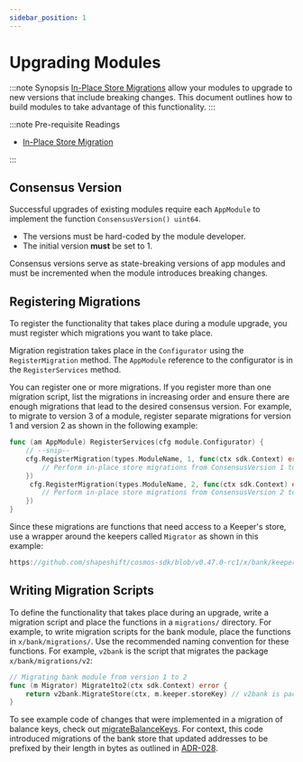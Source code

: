```yaml
---
sidebar_position: 1
---
```


# Upgrading Modules

:::note Synopsis
[In-Place Store Migrations](../core/15-upgrade.md) allow your modules to upgrade to new versions that include breaking changes. This document outlines how to build modules to take advantage of this functionality.
:::

:::note Pre-requisite Readings

* [In-Place Store Migration](../core/15-upgrade.md)

:::

## Consensus Version

Successful upgrades of existing modules require each `AppModule` to implement the function `ConsensusVersion() uint64`.

* The versions must be hard-coded by the module developer.
* The initial version **must** be set to 1.

Consensus versions serve as state-breaking versions of app modules and must be incremented when the module introduces breaking changes.

## Registering Migrations

To register the functionality that takes place during a module upgrade, you must register which migrations you want to take place.

Migration registration takes place in the `Configurator` using the `RegisterMigration` method. The `AppModule` reference to the configurator is in the `RegisterServices` method.

You can register one or more migrations. If you register more than one migration script, list the migrations in increasing order and ensure there are enough migrations that lead to the desired consensus version. For example, to migrate to version 3 of a module, register separate migrations for version 1 and version 2 as shown in the following example:

```go
func (am AppModule) RegisterServices(cfg module.Configurator) {
    // --snip--
    cfg.RegisterMigration(types.ModuleName, 1, func(ctx sdk.Context) error {
        // Perform in-place store migrations from ConsensusVersion 1 to 2.
    })
     cfg.RegisterMigration(types.ModuleName, 2, func(ctx sdk.Context) error {
        // Perform in-place store migrations from ConsensusVersion 2 to 3.
    })
}
```

Since these migrations are functions that need access to a Keeper's store, use a wrapper around the keepers called `Migrator` as shown in this example:

```go reference
https://github.com/shapeshift/cosmos-sdk/blob/v0.47.0-rc1/x/bank/keeper/migrations.go#L11-L35
```

## Writing Migration Scripts

To define the functionality that takes place during an upgrade, write a migration script and place the functions in a `migrations/` directory. For example, to write migration scripts for the bank module, place the functions in `x/bank/migrations/`. Use the recommended naming convention for these functions. For example, `v2bank` is the script that migrates the package `x/bank/migrations/v2`:

```go
// Migrating bank module from version 1 to 2
func (m Migrator) Migrate1to2(ctx sdk.Context) error {
	return v2bank.MigrateStore(ctx, m.keeper.storeKey) // v2bank is package `x/bank/migrations/v2`.
}
```

To see example code of changes that were implemented in a migration of balance keys, check out [migrateBalanceKeys](https://github.com/shapeshift/cosmos-sdk/blob/v0.47.0-rc1/x/bank/migrations/v2/store.go#L52-L73). For context, this code introduced migrations of the bank store that updated addresses to be prefixed by their length in bytes as outlined in [ADR-028](../architecture/adr-028-public-key-addresses.md).
